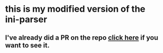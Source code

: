 # this is my modified version of the ini-parser

## I've already did a PR on the repo [click here](https://github.com/rickyah/ini-parser/pull/248) if you want to see it.